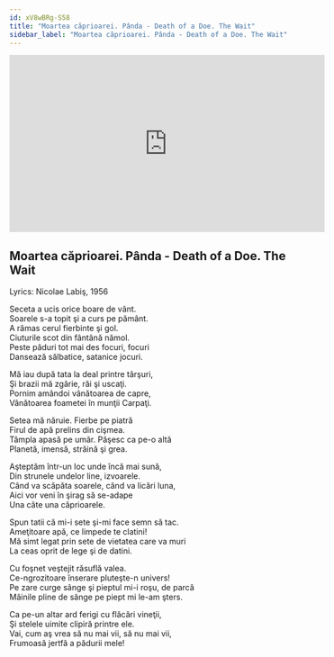 ```yaml
---
id: xV8wBRg-S58
title: "Moartea căprioarei. Pânda - Death of a Doe. The Wait"
sidebar_label: "Moartea căprioarei. Pânda - Death of a Doe. The Wait"
---
```


<div class="video-float-container">
  <iframe
    width="560"
    height="315"
    src="https://www.youtube.com/embed/xV8wBRg-S58"
    title="YouTube video player"
    frameborder="0"
    allow="accelerometer; autoplay; clipboard-write; encrypted-media; gyroscope; picture-in-picture; web-share"
    referrerpolicy="strict-origin-when-cross-origin"
    allowfullscreen
  ></iframe>
</div>

## Moartea căprioarei. Pânda - Death of a Doe. The Wait

Lyrics: Nicolae Labiş, 1956

Seceta a ucis orice boare de vânt.  
Soarele s-a topit şi a curs pe pământ.  
A rămas cerul fierbinte şi gol.  
Ciuturile scot din fântână nămol.  
Peste păduri tot mai des focuri, focuri  
Dansează sălbatice, satanice jocuri.

Mă iau după tata la deal printre târşuri,  
Şi brazii mă zgârie, răi şi uscaţi.  
Pornim amândoi vânătoarea de capre,  
Vânătoarea foametei în munţii Carpaţi.

Setea mă năruie. Fierbe pe piatră  
Firul de apă prelins din cişmea.  
Tâmpla apasă pe umăr. Păşesc ca pe-o altă  
Planetă, imensă, străină şi grea.

Aşteptăm într-un loc unde încă mai sună,  
Din strunele undelor line, izvoarele.  
Când va scăpăta soarele, când va licări luna,  
Aici vor veni în şirag să se-adape  
Una câte una căprioarele.

Spun tatii că mi-i sete şi-mi face semn să tac.  
Ameţitoare apă, ce limpede te clatini!  
Mă simt legat prin sete de vietatea care va muri  
La ceas oprit de lege şi de datini.

Cu foşnet veştejit răsuflă valea.  
Ce-ngrozitoare înserare pluteşte-n univers!  
Pe zare curge sânge şi pieptul mi-i roşu, de parcă  
Mâinile pline de sânge pe piept mi le-am şters.

Ca pe-un altar ard ferigi cu flăcări vineţii,  
Şi stelele uimite clipiră printre ele.  
Vai, cum aş vrea să nu mai vii, să nu mai vii,  
Frumoasă jertfă a pădurii mele!

